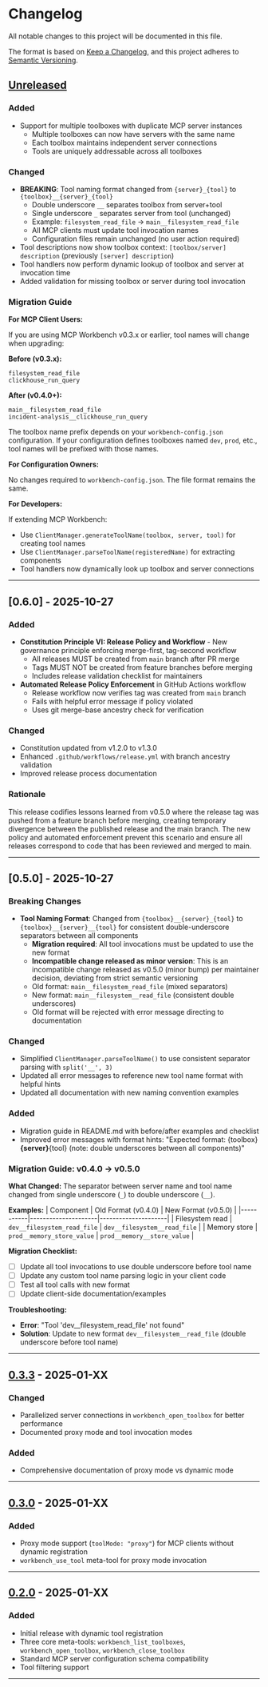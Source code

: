 # Changelog

All notable changes to this project will be documented in this file.

The format is based on [Keep a Changelog](https://keepachangelog.com/en/1.0.0/),
and this project adheres to [Semantic Versioning](https://semver.org/spec/v2.0.0.html).

## [Unreleased]

### Added
- Support for multiple toolboxes with duplicate MCP server instances
  - Multiple toolboxes can now have servers with the same name
  - Each toolbox maintains independent server connections
  - Tools are uniquely addressable across all toolboxes

### Changed
- **BREAKING**: Tool naming format changed from `{server}_{tool}` to `{toolbox}__{server}_{tool}`
  - Double underscore `__` separates toolbox from server+tool
  - Single underscore `_` separates server from tool (unchanged)
  - Example: `filesystem_read_file` → `main__filesystem_read_file`
  - All MCP clients must update tool invocation names
  - Configuration files remain unchanged (no user action required)
- Tool descriptions now show toolbox context: `[toolbox/server] description` (previously `[server] description`)
- Tool handlers now perform dynamic lookup of toolbox and server at invocation time
- Added validation for missing toolbox or server during tool invocation

### Migration Guide

**For MCP Client Users:**

If you are using MCP Workbench v0.3.x or earlier, tool names will change when upgrading:

**Before (v0.3.x):**
```
filesystem_read_file
clickhouse_run_query
```

**After (v0.4.0+):**
```
main__filesystem_read_file
incident-analysis__clickhouse_run_query
```

The toolbox name prefix depends on your `workbench-config.json` configuration. If your configuration defines toolboxes named `dev`, `prod`, etc., tool names will be prefixed with those names.

**For Configuration Owners:**

No changes required to `workbench-config.json`. The file format remains the same.

**For Developers:**

If extending MCP Workbench:
- Use `ClientManager.generateToolName(toolbox, server, tool)` for creating tool names
- Use `ClientManager.parseToolName(registeredName)` for extracting components
- Tool handlers now dynamically look up toolbox and server connections

---

## [0.6.0] - 2025-10-27

### Added

- **Constitution Principle VI: Release Policy and Workflow** - New governance principle enforcing merge-first, tag-second workflow
  - All releases MUST be created from `main` branch after PR merge
  - Tags MUST NOT be created from feature branches before merging
  - Includes release validation checklist for maintainers
- **Automated Release Policy Enforcement** in GitHub Actions workflow
  - Release workflow now verifies tag was created from `main` branch
  - Fails with helpful error message if policy violated
  - Uses git merge-base ancestry check for verification

### Changed

- Constitution updated from v1.2.0 to v1.3.0
- Enhanced `.github/workflows/release.yml` with branch ancestry validation
- Improved release process documentation

### Rationale

This release codifies lessons learned from v0.5.0 where the release tag was pushed from a feature branch before merging, creating temporary divergence between the published release and the main branch. The new policy and automated enforcement prevent this scenario and ensure all releases correspond to code that has been reviewed and merged to main.

---

## [0.5.0] - 2025-10-27

### Breaking Changes

- **Tool Naming Format**: Changed from `{toolbox}__{server}_{tool}` to `{toolbox}__{server}__{tool}` for consistent double-underscore separators between all components
  - **Migration required**: All tool invocations must be updated to use the new format
  - **Incompatible change released as minor version**: This is an incompatible change released as v0.5.0 (minor bump) per maintainer decision, deviating from strict semantic versioning
  - Old format: `main__filesystem_read_file` (mixed separators)
  - New format: `main__filesystem__read_file` (consistent double underscores)
  - Old format will be rejected with error message directing to documentation

### Changed

- Simplified `ClientManager.parseToolName()` to use consistent separator parsing with `split('__', 3)`
- Updated all error messages to reference new tool name format with helpful hints
- Updated all documentation with new naming convention examples

### Added

- Migration guide in README.md with before/after examples and checklist
- Improved error messages with format hints: "Expected format: {toolbox}__{server}__{tool} (note: double underscores between all components)"

### Migration Guide: v0.4.0 → v0.5.0

**What Changed:**
The separator between server name and tool name changed from single underscore (`_`) to double underscore (`__`).

**Examples:**
| Component | Old Format (v0.4.0) | New Format (v0.5.0) |
|-----------|---------------------|---------------------|
| Filesystem read | `dev__filesystem_read_file` | `dev__filesystem__read_file` |
| Memory store | `prod__memory_store_value` | `prod__memory__store_value` |

**Migration Checklist:**
- [ ] Update all tool invocations to use double underscore before tool name
- [ ] Update any custom tool name parsing logic in your client code
- [ ] Test all tool calls with new format
- [ ] Update client-side documentation/examples

**Troubleshooting:**
- **Error**: "Tool 'dev__filesystem_read_file' not found"
- **Solution**: Update to new format `dev__filesystem__read_file` (double underscore before tool name)

---

## [0.3.3] - 2025-01-XX

### Changed
- Parallelized server connections in `workbench_open_toolbox` for better performance
- Documented proxy mode and tool invocation modes

### Added
- Comprehensive documentation of proxy mode vs dynamic mode

---

## [0.3.0] - 2025-01-XX

### Added
- Proxy mode support (`toolMode: "proxy"`) for MCP clients without dynamic registration
- `workbench_use_tool` meta-tool for proxy mode invocation

---

## [0.2.0] - 2025-01-XX

### Added
- Initial release with dynamic tool registration
- Three core meta-tools: `workbench_list_toolboxes`, `workbench_open_toolbox`, `workbench_close_toolbox`
- Standard MCP server configuration schema compatibility
- Tool filtering support

---

[Unreleased]: https://github.com/hlibkoval/mcp-workbench/compare/v0.3.3...HEAD
[0.3.3]: https://github.com/hlibkoval/mcp-workbench/compare/v0.3.0...v0.3.3
[0.3.0]: https://github.com/hlibkoval/mcp-workbench/compare/v0.2.0...v0.3.0
[0.2.0]: https://github.com/hlibkoval/mcp-workbench/releases/tag/v0.2.0
